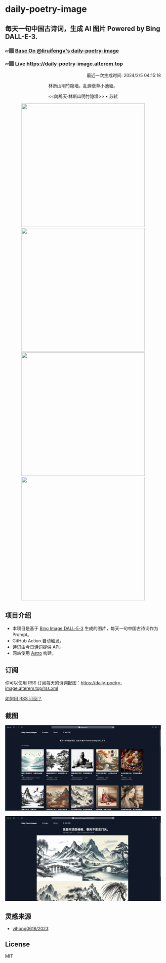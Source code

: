 
# daily-poetry-image

## 每天一句中国古诗词，生成 AI 图片 Powered by Bing DALL-E-3.

### 👉🏽 [Base On @liruifengv's daily-poetry-image](https://github.com/liruifengv/daily-poetry-image)

### 👉🏽 [Live](https://daily-poetry-image.alterem.top/) https://daily-poetry-image.alterem.top

<p align="right">
  最近一次生成时间: 2024/2/5 04:15:18
</p>
<p align="center">
林断山明竹隐墙。乱蝉衰草小池塘。
</p>
<p align="center">
<<鹧鸪天·林断山明竹隐墙>> • 苏轼
</p>
<p align="center">
<img src="https://tse4.mm.bing.net/th/id/OIG2.rRAi7w29kcF8Fy8e51yX" height="400" width="400" />
<img src="https://tse1.mm.bing.net/th/id/OIG2.yRpzHIb4wQWmyOc_rrap" height="400" width="400" />
<img src="https://tse4.mm.bing.net/th/id/OIG2.XYrk.pHnwA4A1gnXQ_V5" height="400" width="400" />
<img src="https://tse2.mm.bing.net/th/id/OIG2.SQj5qdgf62lSicxqMgN1" height="400" width="400" />
</p>

## 项目介绍

-   本项目是基于 [Bing Image DALL-E-3](https://www.bing.com/images/create) 生成的图片，每天一句中国古诗词作为 Prompt。
-   GitHub Action 自动触发。
-   诗词由[今日诗词](https://www.jinrishici.com/)提供 API。
-   网站使用 [Astro](https://astro.build) 构建。

## 订阅

你可以使用 RSS 订阅每天的诗词配图：https://daily-poetry-image.alterem.top/rss.xml

[如何用 RSS 订阅？](https://zhuanlan.zhihu.com/p/55026716)

## 截图

![图片列表](./screenshots/Snipaste_2023-12-28_21-00-26.png)

![图片详情](./screenshots/Snipaste_2023-12-28_21-00-53.png)

## 灵感来源

-   [yihong0618/2023](https://github.com/yihong0618/2023)

## License

MIT

